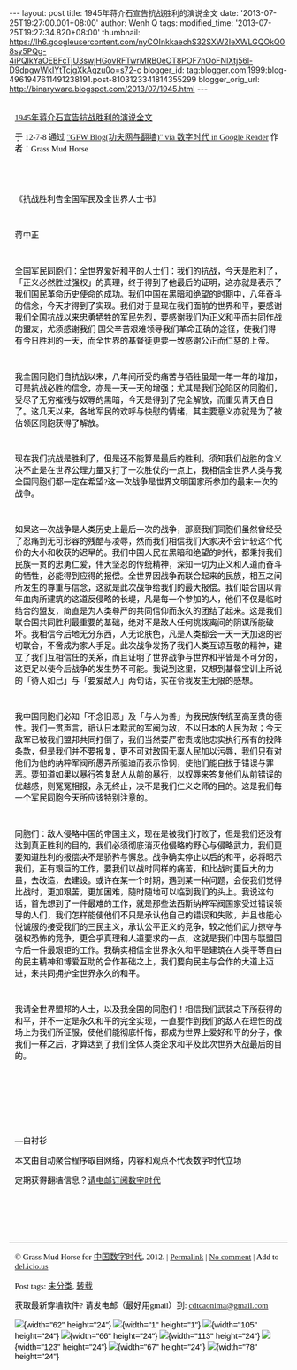 --- layout: post title: 1945年蒋介石宣告抗战胜利的演说全文 date:
'2013-07-25T19:27:00.001+08:00' author: Wenh Q tags: modified\_time:
'2013-07-25T19:27:34.820+08:00' thumbnail:
https://lh6.googleusercontent.com/nyCOInkkaechS32SXW2IeXWLGQOkQ08sy5PQg-4iPQIkYaOEBFcTjU3swjHGovRFTwrMRB0eOT8POF7nOoFNlXtj56l-D9dpgwWkIYtTcjgXkAqzu0o=s72-c
blogger\_id:
tag:blogger.com,1999:blog-4961947611491238191.post-8103123341814355299
blogger\_orig\_url: http://binaryware.blogspot.com/2013/07/1945.html ---
<div
style="color: black; direction: ltr; font-family: &quot;Arial&quot;; font-size: 11pt; margin-bottom: 0; margin-left: 7.5pt; margin-right: 7.5pt; margin-top: 0; padding: 0;">

<span
style="color: #0000ee; font-family: &quot;Verdana&quot;; text-decoration: underline;">[\
1945年蒋介石宣告抗战胜利的演说全文](http://feedproxy.google.com/~r/chinagfwblog/~3/3My8Skt33FY/)</span>

</div>

<div
style="color: black; direction: ltr; font-family: &quot;Arial&quot;; font-size: 11pt; margin-bottom: 0; margin-left: 7.5pt; margin-right: 7.5pt; margin-top: 0; padding-bottom: 8pt; padding-left: 0; padding-right: 0; padding-top: 0;">

<span style="font-family: &quot;Verdana&quot;;">于 12-7-8 通过
</span><span
style="color: #0000ee; font-family: &quot;Verdana&quot;; text-decoration: underline;">["GFW
Blog(功夫网与翻墙)" via 数字时代 in Google
Reader](http://feeds2.feedburner.com/chinagfwblog)</span><span
style="font-family: &quot;Verdana&quot;;"> 作者：Grass Mud Horse</span>

</div>

<div
style="color: black; direction: ltr; font-family: &quot;Arial&quot;; font-size: 11pt; height: 11pt; margin-bottom: 0; margin-left: 7.5pt; margin-right: 7.5pt; margin-top: 0; padding: 0;">

<span style="font-family: &quot;Verdana&quot;;"></span>

</div>

<div
style="color: black; direction: ltr; font-family: &quot;Arial&quot;; font-size: 11pt; margin-bottom: 0; margin-left: 7.5pt; margin-right: 7.5pt; margin-top: 0; padding: 0;">

<span
style="font-family: &quot;Verdana&quot;;">《抗战胜利告全国军民及全世界人士书》</span>

</div>

<div
style="color: black; direction: ltr; font-family: &quot;Arial&quot;; font-size: 11pt; height: 11pt; margin-bottom: 0; margin-left: 7.5pt; margin-right: 7.5pt; margin-top: 0; padding: 0;">

<span style="font-family: &quot;Verdana&quot;;"></span>

</div>

<div
style="color: black; direction: ltr; font-family: &quot;Arial&quot;; font-size: 11pt; margin-bottom: 0; margin-left: 7.5pt; margin-right: 7.5pt; margin-top: 0; padding: 0;">

<span style="font-family: &quot;Verdana&quot;;">蒋中正</span>

</div>

<div
style="color: black; direction: ltr; font-family: &quot;Arial&quot;; font-size: 11pt; height: 11pt; margin-bottom: 0; margin-left: 7.5pt; margin-right: 7.5pt; margin-top: 0; padding: 0;">

<span style="font-family: &quot;Verdana&quot;;"></span>

</div>

<div
style="color: black; direction: ltr; font-family: &quot;Arial&quot;; font-size: 11pt; margin-bottom: 0; margin-left: 7.5pt; margin-right: 7.5pt; margin-top: 0; padding: 0;">

<span
style="font-family: &quot;Verdana&quot;;">全国军民同胞们：全世界爱好和平的人士们：我们的抗战，今天是胜利了，「正义必然胜过强权」的真理，终于得到了他最后的证明，这亦就是表示了我们国民革命历史使命的成功。我们中国在黑暗和绝望的时期中，八年奋斗的信念，今天才得到了实现。我们对于显现在我们面前的世界和平，要感谢我们全国抗战以来忠勇牺牲的军民先烈，要感谢我们为正义和平而共同作战的盟友，尤须感谢我们
国父辛苦艰难领导我们革命正确的途径，使我们得有今日胜利的一天，而全世界的基督徒更要一致感谢公正而仁慈的上帝。</span>

</div>

<div
style="color: black; direction: ltr; font-family: &quot;Arial&quot;; font-size: 11pt; height: 11pt; margin-bottom: 0; margin-left: 7.5pt; margin-right: 7.5pt; margin-top: 0; padding: 0;">

<span style="font-family: &quot;Verdana&quot;;"></span>

</div>

<div
style="color: black; direction: ltr; font-family: &quot;Arial&quot;; font-size: 11pt; margin-bottom: 0; margin-left: 7.5pt; margin-right: 7.5pt; margin-top: 0; padding: 0;">

<span
style="font-family: &quot;Verdana&quot;;">我全国同胞们自抗战以来，八年间所受的痛苦与牺牲虽是一年一年的增加，可是抗战必胜的信念，亦是一天一天的增强；尤其是我们沦陷区的同胞们，受尽了无穷摧残与奴辱的黑暗，今天是得到了完全解放，而重见青天白日了。这几天以来，各地军民的欢呼与快慰的情绪，其主要意义亦就是为了被佔领区同胞获得了解放。</span>

</div>

<div
style="color: black; direction: ltr; font-family: &quot;Arial&quot;; font-size: 11pt; height: 11pt; margin-bottom: 0; margin-left: 7.5pt; margin-right: 7.5pt; margin-top: 0; padding: 0;">

<span style="font-family: &quot;Verdana&quot;;"></span>

</div>

<div
style="color: black; direction: ltr; font-family: &quot;Arial&quot;; font-size: 11pt; margin-bottom: 0; margin-left: 7.5pt; margin-right: 7.5pt; margin-top: 0; padding: 0;">

<span
style="font-family: &quot;Verdana&quot;;">现在我们抗战是胜利了，但是还不能算是最后的胜利。须知我们战胜的含义决不止是在世界公理力量又打了一次胜仗的一点上，我相信全世界人类与我全国同胞们都一定在希望?这一次战争是世界文明国家所参加的最末一次的战争。</span>

</div>

<div
style="color: black; direction: ltr; font-family: &quot;Arial&quot;; font-size: 11pt; height: 11pt; margin-bottom: 0; margin-left: 7.5pt; margin-right: 7.5pt; margin-top: 0; padding: 0;">

<span style="font-family: &quot;Verdana&quot;;"></span>

</div>

<div
style="color: black; direction: ltr; font-family: &quot;Arial&quot;; font-size: 11pt; margin-bottom: 0; margin-left: 7.5pt; margin-right: 7.5pt; margin-top: 0; padding: 0;">

<span
style="font-family: &quot;Verdana&quot;;">如果这一次战争是人类历史上最后一次的战争，那麽我们同胞们虽然曾经受了忍痛到无可形容的残酷与凌辱，然而我们相信我们大家决不会计较这个代价的大小和收获的迟早的。我们中国人民在黑暗和绝望的时代，都秉持我们民族一贯的忠勇仁爱，伟大坚忍的传统精神，深知一切为正义和人道而奋斗的牺牲，必能得到应得的报偿。全世界因战争而联合起来的民族，相互之间所发生的尊重与信念，这就是此次战争给我们的最大报偿。我们联合国以青年血肉所建筑的这道反侵略的长堤，凡是每一个参加的人，他们不仅是临时结合的盟友，简直是为人类尊严的共同信仰而永久的团结了起来。这是我们联合国共同胜利最重要的基础，绝对不是敌人任何挑拨离间的阴谋所能破坏。我相信今后地无分东西，人无论肤色，凡是人类都会一天一天加速的密切联合，不啻成为家人手足。此次战争发扬了我们人类互谅互敬的精神，建立了我们互相信任的关系，而且证明了世界战争与世界和平皆是不可分的，这更足以使今后战争的发生势不可能。我说到这里，又想到基督宝训上所说的「待人如己」与「要爱敌人」两句话，实在令我发生无限的感想。</span>

</div>

<div
style="color: black; direction: ltr; font-family: &quot;Arial&quot;; font-size: 11pt; height: 11pt; margin-bottom: 0; margin-left: 7.5pt; margin-right: 7.5pt; margin-top: 0; padding: 0;">

<span style="font-family: &quot;Verdana&quot;;"></span>

</div>

<div
style="color: black; direction: ltr; font-family: &quot;Arial&quot;; font-size: 11pt; margin-bottom: 0; margin-left: 7.5pt; margin-right: 7.5pt; margin-top: 0; padding: 0;">

<span
style="font-family: &quot;Verdana&quot;;">我中国同胞们必知「不念旧恶」及「与人为善」为我民族传统至高至贵的德性。我们一贯声言，祇认日本黩武的军阀为敌，不以日本的人民为敌；今天敌军已被我们盟邦共同打倒了，我们当然要严密责成他忠实执行所有的投降条款，但是我们并不要报复，更不可对敌国无辜人民加以污辱，我们只有对他们为他的纳粹军阀所愚弄所驱迫而表示怜悯，使他们能自拔于错误与罪恶。要知道如果以暴行答复敌人从前的暴行，以奴辱来答复他们从前错误的优越感，则冤冤相报，永无终止，决不是我们仁义之师的目的。这是我们每一个军民同胞今天所应该特别注意的。</span>

</div>

<div
style="color: black; direction: ltr; font-family: &quot;Arial&quot;; font-size: 11pt; height: 11pt; margin-bottom: 0; margin-left: 7.5pt; margin-right: 7.5pt; margin-top: 0; padding: 0;">

<span style="font-family: &quot;Verdana&quot;;"></span>

</div>

<div
style="color: black; direction: ltr; font-family: &quot;Arial&quot;; font-size: 11pt; margin-bottom: 0; margin-left: 7.5pt; margin-right: 7.5pt; margin-top: 0; padding: 0;">

<span
style="font-family: &quot;Verdana&quot;;">同胞们：敌人侵略中国的帝国主义，现在是被我们打败了，但是我们还没有达到真正胜利的目的，我们必须彻底消灭他侵略的野心与侵略武力，我们更要知道胜利的报偿决不是骄矜与懈怠。战争确实停止以后的和平，必将昭示我们，正有艰巨的工作，要我们以战时同样的痛苦，和比战时更巨大的力量，去改造，去建设。或许在某一个时期，遇到某一种问题，会使我们觉得比战时，更加艰苦，更加困难，随时随地可以临到我们的头上。我说这句话，首先想到了一件最难的工作，就是那些法西斯纳粹军阀国家受过错误领导的人们，我们怎样能使他们不只是承认他自己的错误和失败，并且也能心悦诚服的接受我们的三民主义，承认公平正义的竞争，较之他们武力掠夺与强权恐怖的竞争，更合乎真理和人道要求的一点，这就是我们中国与联盟国今后一件最艰钜的工作。我确实相信全世界永久和平是建筑在人类平等自由的民主精神和博爱互助的合作基础之上，我们要向民主与合作的大道上迈进，来共同拥护全世界永久的和平。</span>

</div>

<div
style="color: black; direction: ltr; font-family: &quot;Arial&quot;; font-size: 11pt; height: 11pt; margin-bottom: 0; margin-left: 7.5pt; margin-right: 7.5pt; margin-top: 0; padding: 0;">

<span style="font-family: &quot;Verdana&quot;;"></span>

</div>

<div
style="color: black; direction: ltr; font-family: &quot;Arial&quot;; font-size: 11pt; margin-bottom: 0; margin-left: 7.5pt; margin-right: 7.5pt; margin-top: 0; padding: 0;">

<span
style="font-family: &quot;Verdana&quot;;">我请全世界盟邦的人士，以及我全国的同胞们！相信我们武装之下所获得的和平，并不一定是永久和平的完全实现，一直要作到我们的敌人在理性的战场上为我们所征服，使他们能彻底忏悔，都成为世界上爱好和平的分子，像我们一样之后，才算达到了我们全体人类企求和平及此次世界大战最后的目的。</span>

</div>

<div
style="color: black; direction: ltr; font-family: &quot;Arial&quot;; font-size: 11pt; height: 11pt; margin-bottom: 0; margin-left: 7.5pt; margin-right: 7.5pt; margin-top: 0; padding: 0;">

<span style="font-family: &quot;Verdana&quot;;"></span>

</div>

<div
style="color: black; direction: ltr; font-family: &quot;Arial&quot;; font-size: 11pt; height: 11pt; margin-bottom: 0; margin-left: 7.5pt; margin-right: 7.5pt; margin-top: 0; padding: 0;">

<span style="font-family: &quot;Verdana&quot;;"></span>

</div>

<div
style="color: black; direction: ltr; font-family: &quot;Arial&quot;; font-size: 11pt; height: 11pt; margin-bottom: 0; margin-left: 7.5pt; margin-right: 7.5pt; margin-top: 0; padding: 0;">

<span style="font-family: &quot;Verdana&quot;;"></span>

</div>

<div
style="color: black; direction: ltr; font-family: &quot;Arial&quot;; font-size: 11pt; height: 11pt; margin-bottom: 0; margin-left: 7.5pt; margin-right: 7.5pt; margin-top: 0; padding: 0;">

<span style="font-family: &quot;Verdana&quot;;"></span>

</div>

<div
style="color: black; direction: ltr; font-family: &quot;Arial&quot;; font-size: 11pt; margin-bottom: 0; margin-left: 7.5pt; margin-right: 7.5pt; margin-top: 0; padding: 0;">

<span style="font-family: &quot;Verdana&quot;;">—白衬衫</span>

</div>

<div
style="color: black; direction: ltr; font-family: &quot;Arial&quot;; font-size: 11pt; margin-bottom: 0; margin-left: 7.5pt; margin-right: 7.5pt; margin-top: 0; padding: 0;">

<span
style="font-family: &quot;Verdana&quot;;">本文由自动聚合程序取自网络，内容和观点不代表数字时代立场</span>

</div>

<div
style="color: black; direction: ltr; font-family: &quot;Arial&quot;; font-size: 11pt; margin-bottom: 0; margin-left: 7.5pt; margin-right: 7.5pt; margin-top: 0; padding: 0;">

<span
style="font-family: &quot;Verdana&quot;;">定期获得翻墙信息？</span><span
style="color: #0000ee; font-family: &quot;Verdana&quot;; text-decoration: underline;">[请电邮订阅数字时代](http://eepurl.com/msuvD)</span>

</div>

<div
style="color: black; direction: ltr; font-family: &quot;Arial&quot;; font-size: 11pt; height: 11pt; margin-bottom: 0; margin-left: 7.5pt; margin-right: 7.5pt; margin-top: 0; padding: 0;">

<span
style="color: #0000ee; font-family: &quot;Verdana&quot;; text-decoration: underline;">[](http://eepurl.com/msuvD)</span>

</div>

<div
style="color: black; direction: ltr; font-family: &quot;Arial&quot;; font-size: 11pt; height: 11pt; margin-bottom: 0; margin-left: 7.5pt; margin-right: 7.5pt; margin-top: 0; padding: 0;">

<span
style="color: #0000ee; font-family: &quot;Verdana&quot;; text-decoration: underline;">[](http://eepurl.com/msuvD)</span>

</div>

<div
style="color: black; direction: ltr; font-family: &quot;Arial&quot;; font-size: 11pt; height: 11pt; margin-bottom: 0; margin-left: 7.5pt; margin-right: 7.5pt; margin-top: 0; padding: 0;">

<span
style="color: #0000ee; font-family: &quot;Verdana&quot;; text-decoration: underline;">[](http://eepurl.com/msuvD)</span>

</div>

------------------------------------------------------------------------

<div
style="color: black; direction: ltr; font-family: &quot;Arial&quot;; font-size: 11pt; margin-bottom: 0; margin-left: 7.5pt; margin-right: 7.5pt; margin-top: 0; padding: 0;">

<span style="font-family: &quot;Verdana&quot;;">© Grass Mud Horse for
</span><span
style="color: #0000ee; font-family: &quot;Verdana&quot;; text-decoration: underline;">[中国数字时代](https://mycdtweb.info/chinese)</span><span
style="font-family: &quot;Verdana&quot;;">, 2012. | </span><span
style="color: #0000ee; font-family: &quot;Verdana&quot;; text-decoration: underline;">[Permalink](https://mycdtweb.info/chinese/2012/07/1945%e5%b9%b4%e8%92%8b%e4%bb%8b%e7%9f%b3%e5%ae%a3%e5%91%8a%e6%8a%97%e6%88%98%e8%83%9c%e5%88%a9%e7%9a%84%e6%bc%94%e8%af%b4%e5%85%a8%e6%96%87/)</span><span
style="font-family: &quot;Verdana&quot;;"> | </span><span
style="color: #0000ee; font-family: &quot;Verdana&quot;; text-decoration: underline;">[No
comment](https://mycdtweb.info/chinese/2012/07/1945%e5%b9%b4%e8%92%8b%e4%bb%8b%e7%9f%b3%e5%ae%a3%e5%91%8a%e6%8a%97%e6%88%98%e8%83%9c%e5%88%a9%e7%9a%84%e6%bc%94%e8%af%b4%e5%85%a8%e6%96%87/#comments)</span><span
style="font-family: &quot;Verdana&quot;;"> | Add to </span><span
style="color: #0000ee; font-family: &quot;Verdana&quot;; text-decoration: underline;">[del.icio.us](http://del.icio.us/post?url=https://mycdtweb.info/chinese/2012/07/1945%E5%B9%B4%E8%92%8B%E4%BB%8B%E7%9F%B3%E5%AE%A3%E5%91%8A%E6%8A%97%E6%88%98%E8%83%9C%E5%88%A9%E7%9A%84%E6%BC%94%E8%AF%B4%E5%85%A8%E6%96%87/&title=1945%E5%B9%B4%E8%92%8B%E4%BB%8B%E7%9F%B3%E5%AE%A3%E5%91%8A%E6%8A%97%E6%88%98%E8%83%9C%E5%88%A9%E7%9A%84%E6%BC%94%E8%AF%B4%E5%85%A8%E6%96%87)</span>

</div>

<div
style="color: black; direction: ltr; font-family: &quot;Arial&quot;; font-size: 11pt; margin-bottom: 0; margin-left: 7.5pt; margin-right: 7.5pt; margin-top: 0; padding: 0;">

<span style="font-family: &quot;Verdana&quot;;">Post tags: </span><span
style="color: #0000ee; font-family: &quot;Verdana&quot;; text-decoration: underline;">[未分类](https://mycdtweb.info/chinese/tag/%e6%9c%aa%e5%88%86%e7%b1%bb/?category=10466)</span><span
style="font-family: &quot;Verdana&quot;;">, </span><span
style="color: #0000ee; font-family: &quot;Verdana&quot;; text-decoration: underline;">[转载](https://mycdtweb.info/chinese/tag/%e8%bd%ac%e8%bd%bd/?category=10466)</span>

</div>

<div
style="color: black; direction: ltr; font-family: &quot;Arial&quot;; font-size: 11pt; margin-bottom: 0; margin-left: 7.5pt; margin-right: 7.5pt; margin-top: 0; padding: 0;">

<span style="font-family: &quot;Verdana&quot;;">获取最新穿墙软件?
请发电邮（最好用gmail）到: </span><span
style="color: #0000ee; font-family: &quot;Verdana&quot;; text-decoration: underline;"><cdtcaonima@gmail.com></span>

</div>

<div
style="color: black; direction: ltr; font-family: &quot;Arial&quot;; font-size: 11pt; margin-bottom: 0; margin-left: 7.5pt; margin-right: 7.5pt; margin-top: 0; padding: 0;">

![](https://lh6.googleusercontent.com/nyCOInkkaechS32SXW2IeXWLGQOkQ08sy5PQg-4iPQIkYaOEBFcTjU3swjHGovRFTwrMRB0eOT8POF7nOoFNlXtj56l-D9dpgwWkIYtTcjgXkAqzu0o){width="62"
height="24"}<span
style="font-family: &quot;Verdana&quot;;"> </span>![](https://lh6.googleusercontent.com/URah-T36MMxdxknf41v9UUYZKqmtfShjda-U91tUMxNXQYV1kAeita1HCisaTi1kP8PZRxx8W_urqiMCieM4NNP-oKUT3XQp1ik0ZFuk8TWmOdaks-M){width="1"
height="1"}<span
style="font-family: &quot;Verdana&quot;;"> </span>![](https://lh4.googleusercontent.com/B8nIbxv8kl6uAyWxYiXO4JEAbZvKQmwEhv8B99ugccKBOWHxbRrMKhkylqQhjXZX_xrOrw6SPYRX3Qj8py1AJlJXvI1xmK-EszobZuZKLceXsUVyGIo){width="105"
height="24"}<span
style="font-family: &quot;Verdana&quot;;"> </span>![](https://lh4.googleusercontent.com/tUe5KNZQhnj5cdH4U0J2QDfaj0eUO8PqwI0jn6DaRdg1p5MKcgHAAanlzK2gDnrFpgTlyUC4S1R-u-rww9vMkp9rq0Hv79y35iaQwKNaKduWzO1tWJ8){width="66"
height="24"}<span
style="font-family: &quot;Verdana&quot;;"> </span>![](https://lh4.googleusercontent.com/eZ7B23sGz1FHfujn0y38ie4oNs_NynJYZerPlwORw9OTDCC31P5Y2AVjWod20-sE-Fut-xiuuqwg6A5xmqI3yDWi4qj1CDLvP91dFY3twkFzIIjrvjA){width="113"
height="24"}<span
style="font-family: &quot;Verdana&quot;;"> </span>![](https://lh3.googleusercontent.com/XtId6iGmJ-cM2ygpSpU5TC8-AjiMEe9Gkzyp6vd2pjiWeoapWdZPQlLD3vLa5xKLJRUlHcrJpRahPUpsx4UnvdqtNXgYeK9X3Oe7or_1XAR5BRD9MTI){width="123"
height="24"}<span
style="font-family: &quot;Verdana&quot;;"> </span>![](https://lh5.googleusercontent.com/lolsdILD73FVpRkXIL5l9J7FADwfvuJr4UpyDlO4g1mXh1H2JyMdKqnEHN8LJPkmCBw6ml7AP8r2ishgPltC7c2ufV0MTcYjs_VKW3UHnnl04D0F4_4){width="67"
height="24"}<span
style="font-family: &quot;Verdana&quot;;"> </span>![](https://lh3.googleusercontent.com/b8cqjld7Bg5tAFEGgYXcFI8fKQLRbF7IDrKN_4WTiPQ0v7I5XAZu96cLnuMgEJwboMINpUPZZHqNzaNcJ65IUG7MCXmGts7jgtK3a937mmxtqAo9YjY){width="78"
height="24"}

</div>
